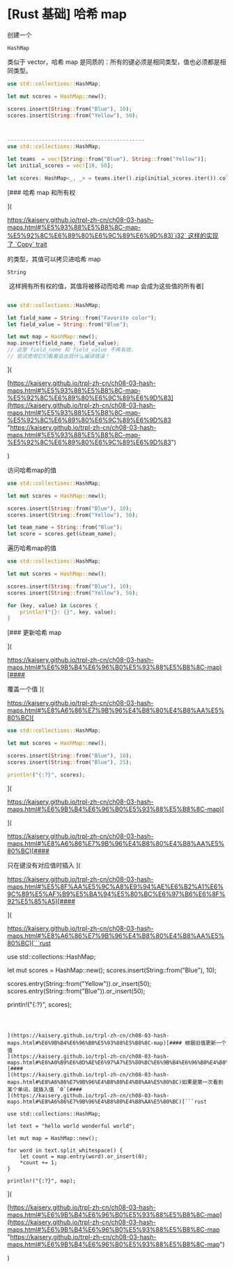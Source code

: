# [Rust 基础] 哈希 map

创建一个

`HashMap`

类似于 vector，哈希 map 是同质的：所有的键必须是相同类型，值也必须都是相同类型。

```rust
use std::collections::HashMap;

let mut scores = HashMap::new();

scores.insert(String::from("Blue"), 10);
scores.insert(String::from("Yellow"), 50);



--------------------------------------------
use std::collections::HashMap;

let teams  = vec![String::from("Blue"), String::from("Yellow")];
let initial_scores = vec![10, 50];

let scores: HashMap<_, _> = teams.iter().zip(initial_scores.iter()).collect();
```

\[### 哈希 map 和所有权

]\(

[https://kaisery.github.io/trpl-zh-cn/ch08-03-hash-maps.html#%E5%93%88%E5%B8%8C-map-%E5%92%8C%E6%89%80%E6%9C%89%E6%9D%83)\`i32\` 这样的实现了 \`Copy\` trait](https://kaisery.github.io/trpl-zh-cn/ch08-03-hash-maps.html#%E5%93%88%E5%B8%8C-map-%E5%92%8C%E6%89%80%E6%9C%89%E6%9D%83\)`i32` 这样的实现了 `Copy` trait "https://kaisery.github.io/trpl-zh-cn/ch08-03-hash-maps.html#%E5%93%88%E5%B8%8C-map-%E5%92%8C%E6%89%80%E6%9C%89%E6%9D%83)`i32` 这样的实现了 `Copy` trait")

&#x20;的类型，其值可以拷贝进哈希 map
 

`String`

 这样拥有所有权的值，其值将被移动而哈希 map 会成为这些值的所有者\[

```rust

use std::collections::HashMap;

let field_name = String::from("Favorite color");
let field_value = String::from("Blue");

let mut map = HashMap::new();
map.insert(field_name, field_value);
// 这里 field_name 和 field_value 不再有效，
// 尝试使用它们看看会出现什么编译错误！
```

]\(

[https://kaisery.github.io/trpl-zh-cn/ch08-03-hash-maps.html#%E5%93%88%E5%B8%8C-map-%E5%92%8C%E6%89%80%E6%9C%89%E6%9D%83](https://kaisery.github.io/trpl-zh-cn/ch08-03-hash-maps.html#%E5%93%88%E5%B8%8C-map-%E5%92%8C%E6%89%80%E6%9C%89%E6%9D%83 "https://kaisery.github.io/trpl-zh-cn/ch08-03-hash-maps.html#%E5%93%88%E5%B8%8C-map-%E5%92%8C%E6%89%80%E6%9C%89%E6%9D%83")

)

访问哈希map的值

```rust
use std::collections::HashMap;

let mut scores = HashMap::new();

scores.insert(String::from("Blue"), 10);
scores.insert(String::from("Yellow"), 50);

let team_name = String::from("Blue");
let score = scores.get(&team_name);
```

遍历哈希map的值

```rust
use std::collections::HashMap;

let mut scores = HashMap::new();

scores.insert(String::from("Blue"), 10);
scores.insert(String::from("Yellow"), 50);

for (key, value) in &scores {
    println!("{}: {}", key, value);
}
```

\[### 更新哈希 map

]\(

[https://kaisery.github.io/trpl-zh-cn/ch08-03-hash-maps.html#%E6%9B%B4%E6%96%B0%E5%93%88%E5%B8%8C-map)\[####](https://kaisery.github.io/trpl-zh-cn/ch08-03-hash-maps.html#%E6%9B%B4%E6%96%B0%E5%93%88%E5%B8%8C-map\)\[#### "https://kaisery.github.io/trpl-zh-cn/ch08-03-hash-maps.html#%E6%9B%B4%E6%96%B0%E5%93%88%E5%B8%8C-map)\[####")

&#x20;覆盖一个值
]\(

[https://kaisery.github.io/trpl-zh-cn/ch08-03-hash-maps.html#%E8%A6%86%E7%9B%96%E4%B8%80%E4%B8%AA%E5%80%BC)\[](https://kaisery.github.io/trpl-zh-cn/ch08-03-hash-maps.html#%E8%A6%86%E7%9B%96%E4%B8%80%E4%B8%AA%E5%80%BC\)\[ "https://kaisery.github.io/trpl-zh-cn/ch08-03-hash-maps.html#%E8%A6%86%E7%9B%96%E4%B8%80%E4%B8%AA%E5%80%BC)\[")

```rust
use std::collections::HashMap;

let mut scores = HashMap::new();

scores.insert(String::from("Blue"), 10);
scores.insert(String::from("Blue"), 25);

println!("{:?}", scores);
```

]\(

[https://kaisery.github.io/trpl-zh-cn/ch08-03-hash-maps.html#%E6%9B%B4%E6%96%B0%E5%93%88%E5%B8%8C-map)\[](https://kaisery.github.io/trpl-zh-cn/ch08-03-hash-maps.html#%E6%9B%B4%E6%96%B0%E5%93%88%E5%B8%8C-map\)\[ "https://kaisery.github.io/trpl-zh-cn/ch08-03-hash-maps.html#%E6%9B%B4%E6%96%B0%E5%93%88%E5%B8%8C-map)\[")

]\(

[https://kaisery.github.io/trpl-zh-cn/ch08-03-hash-maps.html#%E8%A6%86%E7%9B%96%E4%B8%80%E4%B8%AA%E5%80%BC)\[####](https://kaisery.github.io/trpl-zh-cn/ch08-03-hash-maps.html#%E8%A6%86%E7%9B%96%E4%B8%80%E4%B8%AA%E5%80%BC\)\[#### "https://kaisery.github.io/trpl-zh-cn/ch08-03-hash-maps.html#%E8%A6%86%E7%9B%96%E4%B8%80%E4%B8%AA%E5%80%BC)\[####")

&#x20;只在键没有对应值时插入
]\(

[https://kaisery.github.io/trpl-zh-cn/ch08-03-hash-maps.html#%E5%8F%AA%E5%9C%A8%E9%94%AE%E6%B2%A1%E6%9C%89%E5%AF%B9%E5%BA%94%E5%80%BC%E6%97%B6%E6%8F%92%E5%85%A5)\[####](https://kaisery.github.io/trpl-zh-cn/ch08-03-hash-maps.html#%E5%8F%AA%E5%9C%A8%E9%94%AE%E6%B2%A1%E6%9C%89%E5%AF%B9%E5%BA%94%E5%80%BC%E6%97%B6%E6%8F%92%E5%85%A5\)\[#### "https://kaisery.github.io/trpl-zh-cn/ch08-03-hash-maps.html#%E5%8F%AA%E5%9C%A8%E9%94%AE%E6%B2%A1%E6%9C%89%E5%AF%B9%E5%BA%94%E5%80%BC%E6%97%B6%E6%8F%92%E5%85%A5)\[####")

]\(

[https://kaisery.github.io/trpl-zh-cn/ch08-03-hash-maps.html#%E8%A6%86%E7%9B%96%E4%B8%80%E4%B8%AA%E5%80%BC)\[\`\`\`rust](https://kaisery.github.io/trpl-zh-cn/ch08-03-hash-maps.html#%E8%A6%86%E7%9B%96%E4%B8%80%E4%B8%AA%E5%80%BC\)\[```rust "https://kaisery.github.io/trpl-zh-cn/ch08-03-hash-maps.html#%E8%A6%86%E7%9B%96%E4%B8%80%E4%B8%AA%E5%80%BC)\[```rust")

use std::collections::HashMap;

let mut scores = HashMap::new();
scores.insert(String::from("Blue"), 10);

scores.entry(String::from("Yellow")).or\_insert(50);
scores.entry(String::from("Blue")).or\_insert(50);

println!("{:?}", scores);

````



](https://kaisery.github.io/trpl-zh-cn/ch08-03-hash-maps.html#%E6%9B%B4%E6%96%B0%E5%93%88%E5%B8%8C-map)[#### 根据旧值更新一个值
](https://kaisery.github.io/trpl-zh-cn/ch08-03-hash-maps.html#%E6%A0%B9%E6%8D%AE%E6%97%A7%E5%80%BC%E6%9B%B4%E6%96%B0%E4%B8%80%E4%B8%AA%E5%80%BC)[#### 
](https://kaisery.github.io/trpl-zh-cn/ch08-03-hash-maps.html#%E8%A6%86%E7%9B%96%E4%B8%80%E4%B8%AA%E5%80%BC)如果是第一次看到某个单词，就插入值 `0`[#### 
](https://kaisery.github.io/trpl-zh-cn/ch08-03-hash-maps.html#%E8%A6%86%E7%9B%96%E4%B8%80%E4%B8%AA%E5%80%BC)[```rust

use std::collections::HashMap;

let text = "hello world wonderful world";

let mut map = HashMap::new();

for word in text.split_whitespace() {
    let count = map.entry(word).or_insert(0);
    *count += 1;
}

println!("{:?}", map);
````

]\(

[https://kaisery.github.io/trpl-zh-cn/ch08-03-hash-maps.html#%E6%9B%B4%E6%96%B0%E5%93%88%E5%B8%8C-map](https://kaisery.github.io/trpl-zh-cn/ch08-03-hash-maps.html#%E6%9B%B4%E6%96%B0%E5%93%88%E5%B8%8C-map "https://kaisery.github.io/trpl-zh-cn/ch08-03-hash-maps.html#%E6%9B%B4%E6%96%B0%E5%93%88%E5%B8%8C-map")

)
